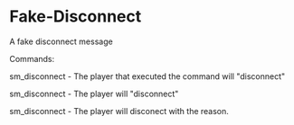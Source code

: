 # Fake-Disconnect
A fake disconnect message

Commands:

sm_disconnect - The player that executed the command will "disconnect"

sm_disconnect <player> - The player will "disconnect"
  
sm_disconnect <player> <reason> - The player will disconect with the reason.  

